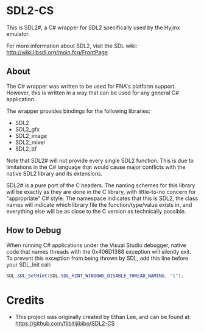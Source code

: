 # SDL2-CS
This is SDL2#, a C# wrapper for SDL2 specifically used by the Hyjinx emulator.

For more information about SDL2, visit the SDL wiki:
http://wiki.libsdl.org/moin.fcg/FrontPage

## About
The C# wrapper was written to be used for FNA's platform support. However, this
is written in a way that can be used for any general C# application.

The wrapper provides bindings for the following libraries:
- SDL2
- SDL2_gfx
- SDL2_image
- SDL2_mixer
- SDL2_ttf

Note that SDL2# will not provide every single SDL2 function. This is due to
limitations in the C# language that would cause major conflicts with the native
SDL2 library and its extensions.

SDL2# is a pure port of the C headers. The naming schemes for this library will
be exactly as they are done in the C library, with little-to-no concern for
"appropriate" C# style. The namespace indicates that this is SDL2, the class
names will indicate which library file the function/type/value exists in, and
everything else will be as close to the C version as technically possible.

## How to Debug
When running C# applications under the Visual Studio debugger, native code that
names threads with the 0x406D1388 exception will silently exit. To prevent this
exception from being thrown by SDL, add this line before your SDL_Init call:

```csharp
SDL.SDL_SetHint(SDL.SDL_HINT_WINDOWS_DISABLE_THREAD_NAMING, "1");
```

# Credits
- This project was originally created by Ethan Lee, and can be found at: https://github.com/flibitijibibo/SDL2-CS